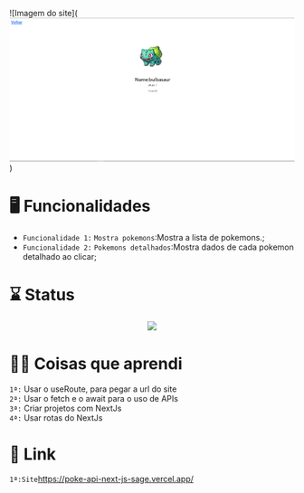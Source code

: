 ![Imagem do site](![alt text](image.png))

# 🖥 Funcionalidades 
- `Funcionalidade 1:` `Mostra pokemons`:Mostra a lista de pokemons.;
- `Funcionalidade 2:` `Pokemons detalhados`:Mostra dados de cada pokemon detalhado ao clicar;


# ⌛ Status 
<p align="center">
<img src="http://img.shields.io/static/v1?label=STATUS&message=Finalizado&color=GREEN&style=for-the-badge"/>
</p>

# 👨‍💻 Coisas que aprendi 
`1ª:` Usar o useRoute, para pegar a url do site <br>
`2ª:` Usar o fetch e o await para o uso de APIs<br>
`3ª:` Criar projetos com NextJs<br>
`4ª:` Usar rotas do NextJs<br>

# 🔗 Link 
`1ª:Site`https://poke-api-next-js-sage.vercel.app/  <br>
